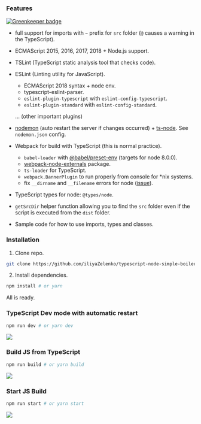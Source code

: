 ### Features

[![Greenkeeper badge](https://badges.greenkeeper.io/iliyaZelenko/typescript-node-simple-boilerplate.svg)](https://greenkeeper.io/)

- full support for imports with `~` prefix for `src` folder (`@` causes a warning in the TypeScript).
- ECMAScript 2015, 2016, 2017, 2018 + Node.js support.
- TSLint (TypeScript static analysis tool that checks code).
- ESLint (Linting utility for JavaScript).
    - ECMAScript 2018 syntax + node env.
    - typescript-eslint-parser.
    - `eslint-plugin-typescript` with `eslint-config-typescript`.
    - `eslint-plugin-standard` with `eslint-config-standard`.
    
    ... (other important plugins)
- [nodemon](https://github.com/remy/nodemon) (auto restart the server if changes occurred) + [ts-node](https://github.com/TypeStrong/ts-node). See `nodemon.json` config.
- Webpack for build with TypeScript (this is normal practice).
    - `babel-loader` with [@babel/preset-env](https://babeljs.io/docs/en/babel-preset-env) (targets for node 8.0.0).
    - [webpack-node-externals](https://github.com/liady/webpack-node-externals) package.
    - `ts-loader` for TypeScript.
    - `webpack.BannerPlugin` to run properly from console for *nix systems.
    - fix `__dirname` and `__filename` errors for node ([issue](https://github.com/webpack/webpack/issues/1599)).
- TypeScript types for node: `@types/node`.
- `getSrcDir` helper function allowing you to find the `src` folder even if the script is executed from the `dist` folder.
- Sample code for how to use imports, types and classes.

### Installation

1. Clone repo.

```bash
git clone https://github.com/iliyaZelenko/typescript-node-simple-boilerplate.git
```

2. Install dependencies.

```bash
npm install # or yarn
```

All is ready.

### TypeScript Dev mode with automatic restart

```bash
npm run dev # or yarn dev
```

![](https://i.imgur.com/5HRe7XJ.png)

### Build JS from TypeScript

```bash
npm run build # or yarn build
```

![](https://i.imgur.com/UjiEKLG.png)

### Start JS Build

```bash
npm run start # or yarn start
```

![](https://i.imgur.com/fGgqQEL.png)
